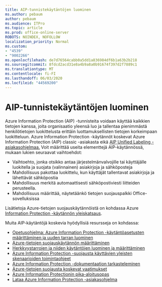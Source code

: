 ```yaml
---
title: AIP-tunnistekäytäntöjen luominen
ms.author: pebaum
author: pebaum
ms.audience: ITPro
ms.topic: article
ms.prod: office-online-server
ROBOTS: NOINDEX, NOFOLLOW
localization_priority: Normal
ms.custom:
- "4539"
- "9002266"
ms.openlocfilehash: de7d76564cabb0a5dd1a836984df6b1a63b2b218
ms.sourcegitcommit: 8fdcd2acd31e8a4b9a8a0b91674f397d2f7889c1
ms.translationtype: MT
ms.contentlocale: fi-FI
ms.lasthandoff: 06/03/2020
ms.locfileid: "44569200"
---
```

# <a name="creating-aip-label-policies"></a>AIP-tunnistekäytäntöjen luominen

Azure Information Protection (AIP) -tunnisteita voidaan käyttää kaikkien tietojen kanssa, joita organisaatio yleensä luo ja tallentaa pienimmästä henkilötietojen luokittelusta erittäin luottamuksellisten tietojen korkeimpaan luokitteluun. Azure Information Protection -käytännöt koskevat Azure Information Protection (AIP) classic -asiakasta eikä [AIP Unified Labeling -asiakasohjelmaa.](https://docs.microsoft.com/azure/information-protection/rms-client/unifiedlabelingclient-version-release-history) Voit määrittää useita elementtejä AIP-käytännössä, mukaan lukien seuraavat vaihtoehdot:

- Vaihtoehto, jonka otsikko antaa järjestelmänvalvojille tai käyttäjälle luokitella ja suojata (valinnainen) asiakirjoja ja sähköposteja
- Mahdollisuus pakottaa luokittelu, kun käyttäjät tallentavat asiakirjoja ja lähettävät sähköpostia
- Mahdollisuus merkitä automaattisesti sähköpostiviesti liitteiden perusteella.
- Mahdollisuus määrittää, näytetäänkö tietojen suojauspalkki Office-sovelluksissa

Lisätietoja Azure-tietojen suojauskäytännöistä on kohdassa Azure [Information Protection -käytännön yleiskatsaus](https://docs.microsoft.com/azure/information-protection/overview-policy).  

Muita AIP-käytäntöjä koskevia hyödyllisiä resursseja on kohdassa:

- [Opetusohjelma: Azure Information Protection -käytäntöasetusten määrittäminen ja uuden tarran luominen](https://docs.microsoft.com/azure/information-protection/infoprotect-quick-start-tutorial)  
- [Azure-tietojen suojauskäytännön määrittäminen](https://docs.microsoft.com/azure/information-protection/configure-policy)  
- [Herkkyystarrojen ja niiden käytäntöjen luominen ja määrittäminen](https://docs.microsoft.com/microsoft-365/compliance/create-sensitivity-labels)  
- [Azure Information Protection -suojausta käyttävien yleisten skenaarioiden toimintaohjeet](https://docs.microsoft.com/azure/information-protection/how-to-guides)  
- [Azure Information Protection -dokumentaation tarkasteleminen](https://docs.microsoft.com/azure/information-protection/what-is-information-protection)  
- [Azure-tietojen suojausta koskevat vaatimukset](https://docs.microsoft.com/azure/information-protection/get-started/requirements)  
- [Azure Information Protectionin pika-aloitusopas](https://docs.microsoft.com/azure/information-protection/get-started/infoprotect-quick-start-tutorial)  
- [Lataa Azure Information Protection -asiakasohjelma](https://www.microsoft.com/download/details.aspx?id=53018)